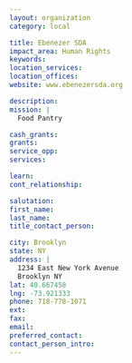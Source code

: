 ```yaml
---
layout: organization
category: local

title: Ebenezer SDA
impact_area: Human Rights
keywords: 
location_services: 
location_offices: 
website: www.ebenezersda.org

description: 
mission: |
  Food Pantry

cash_grants: 
grants: 
service_opp: 
services: 

learn: 
cont_relationship: 

salutation: 
first_name: 
last_name: 
title_contact_person: 

city: Brooklyn
state: NY
address: |
  1234 East New York Avenue     
  Brooklyn NY 
lat: 40.667458
lng: -73.921333
phone: 718-778-1071
ext: 
fax: 
email: 
preferred_contact: 
contact_person_intro: 
---
```

